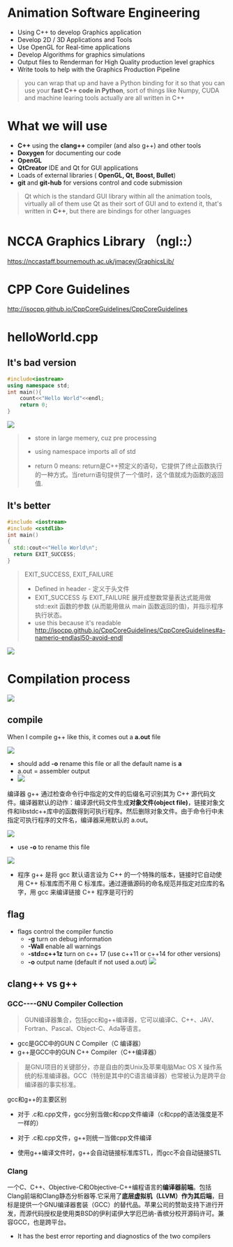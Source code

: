# Animation Software Engineering
- Using C++ to develop Graphics application
- Develop 2D / 3D Applications and Tools
- Use OpenGL for Real-time applications
- Develop Algorithms for graphics simulations
- Output files to Renderman for High Quality production level graphics
- Write tools to help with the Graphics Production Pipeline

> you can wrap that up and have a Python binding for it so that you can use your **fast C++ code in Python**, sort of things like Numpy, CUDA and machine learing tools actually are all written in C++

# What we will use
- **C++** using the **clang++** compiler (and also g++) and other tools
- **Doxygen** for documenting our code
- **OpenGL**
- **QtCreator** IDE and Qt for GUI applications
- Loads of external libraries ( **OpenGL, Qt, Boost, Bullet**)
- **git** and **git-hub** for versions control and code submission

> Qt which is the standard GUI library within all the animation tools, virtually all of them use Qt as their sort of GUI and to extend it, that's written in **C++**, but there are bindings for other languages

# NCCA Graphics Library （ngl::）
https://nccastaff.bournemouth.ac.uk/jmacey/GraphicsLib/

# CPP Core Guidelines
http://isocpp.github.io/CppCoreGuidelines/CppCoreGuidelines


# helloWorld.cpp

## It's bad version

```c++
#include<iostream>
using namespace std;
int main(){
    count<<"Hello World"<<endl;
    return 0;
}
```

![ ](./assets/Screenshot%20from%202022-09-28%2012-43-10.png)

> - store in large memery, cuz pre processing
>
> - using namespace imports all of std
>
> - return 0 means: return是C++预定义的语句，它提供了终止函数执行的一种方式。当return语句提供了一个值时，这个值就成为函数的返回值.

## It's better

```c++
#include <iostream>
#include <cstdlib>
int main()
{
  std::cout<<"Hello World\n";
  return EXIT_SUCCESS;
}
```

> EXIT_SUCCESS, EXIT_FAILURE
> - Defined in header <cstdlib> - 定义于头文件 <cstdlib>
> - EXIT_SUCCESS 与 EXIT_FAILURE 展开成整数常量表达式能用做 std::exit 函数的参数 (从而能用做从 main 函数返回的值)，并指示程序执行状态。
> - use this because it's readable
> http://isocpp.github.io/CppCoreGuidelines/CppCoreGuidelines#a-namerio-endlasl50-avoid-endl

![ ](./assets/Screenshot%20from%202022-09-28%2013-50-56.png)

# Compilation process

![ ](./assets/Screenshot%20from%202022-09-28%2014-25-19.png)

## compile

When I compile g++ like this, it comes out a **a.out** file

![ ](./assets/Screenshot%20from%202022-09-28%2014-06-39.png)

- should add **-o** rename this file or all the default name is **a**
- a.out = assembler output
- ![ ](./assets/Screenshot%20from%202022-09-28%2014-12-53.png)

编译器 g++ 通过检查命令行中指定的文件的后缀名可识别其为 C++ 源代码文件。编译器默认的动作：编译源代码文件生成**对象文件(object file)**，链接对象文件和libstdc++库中的函数得到可执行程序。然后删除对象文件。由于命令行中未指定可执行程序的文件名，编译器采用默认的 a.out。

![ ](./assets/Screenshot%20from%202022-09-28%2014-34-35.png)

- use **-o** to rename this file

![](assets/2022-09-29-03-35-33.png)

- 程序 g++ 是将 gcc 默认语言设为 C++ 的一个特殊的版本，链接时它自动使用 C++ 标准库而不用 C 标准库。通过遵循源码的命名规范并指定对应库的名字，用 gcc 来编译链接 C++ 程序是可行的

## flag

- flags control the compiler functio
  - **-g** turn on debug information
  - **-Wall** enable all warnings
  - **-std=c++1z** turn on c++ 17 (use c++11 or c++14 for other versions)
  - **-o** output name (default if not used a.out)
![ ](./assets/Screenshot%20from%202022-09-28%2015-43-45.png)

## clang++ vs g++
### GCC----GNU Compiler Collection

> GUN编译器集合，包括gcc和g++编译器，它可以编译C、C++、JAV、Fortran、Pascal、Object-C、Ada等语言。

- gcc是GCC中的GUN C Compiler（C 编译器）
- g++是GCC中的GUN C++ Compiler（C++编译器）

> 是GNU项目的关键部分，亦是自由的类Unix及苹果电脑Mac OS X 操作系统的标准编译器。GCC（特别是其中的C语言编译器）也常被认为是跨平台编译器的事实标准。

gcc和g++的主要区别

- 对于 .c和.cpp文件，gcc分别当做c和cpp文件编译（c和cpp的语法强度是不一样的）

- 对于 .c和.cpp文件，g++则统一当做cpp文件编译

- 使用g++编译文件时，g++会自动链接标准库STL，而gcc不会自动链接STL

### Clang
一个C、C++、Objective-C和Objective-C++编程语言的**编译器前端**。包括Clang前端和Clang静态分析器等.它采用了**底层虚拟机（LLVM）作为其后端**，目标是提供一个GNU编译器套装（GCC）的替代品。苹果公司的赞助支持下进行开发，而源代码授权是使用类BSD的伊利诺伊大学厄巴纳-香槟分校开源码许可。兼容GCC，也是跨平台。

- It has the best error reporting and diagnostics of the two compilers